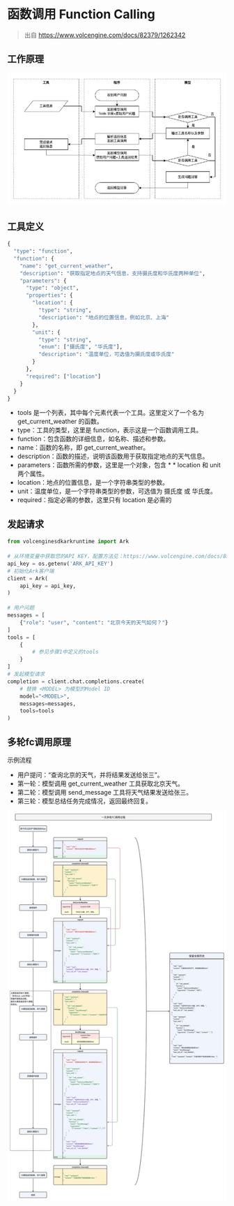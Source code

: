 # 函数调用 Function Calling
> 出自 https://www.volcengine.com/docs/82379/1262342

## 工作原理
![](./image/fc工作原理.jpg)

## 工具定义
```py
{
  "type": "function",
  "function": {
    "name": "get_current_weather",
    "description": "获取指定地点的天气信息，支持摄氏度和华氏度两种单位",
    "parameters": {
      "type": "object",
      "properties": {
        "location": {
          "type": "string",
          "description": "地点的位置信息，例如北京、上海"
        },
        "unit": {
          "type": "string",
          "enum": ["摄氏度", "华氏度"],
          "description": "温度单位，可选值为摄氏度或华氏度"
        }
      },
      "required": ["location"]
    }
  }
}
```
* tools 是一个列表，其中每个元素代表一个工具。这里定义了一个名为 get_current_weather 的函数。
* type：工具的类型，这里是 function，表示这是一个函数调用工具。
* function：包含函数的详细信息，如名称、描述和参数。
* name：函数的名称，即 get_current_weather。
* description：函数的描述，说明该函数用于获取指定地点的天气信息。
* parameters：函数所需的参数，这里是一个对象，包含 * * location 和 unit 两个属性。
* location：地点的位置信息，是一个字符串类型的参数。
* unit：温度单位，是一个字符串类型的参数，可选值为 摄氏度 或 华氏度。
* required：指定必需的参数，这里只有 location 是必需的

## 发起请求
```py
from volcenginesdkarkruntime import Ark

# 从环境变量中获取您的API KEY，配置方法见：https://www.volcengine.com/docs/82379/1399008
api_key = os.getenv('ARK_API_KEY')
# 初始化Ark客户端
client = Ark(
    api_key = api_key,
)

# 用户问题 
messages = [
    {"role": "user", "content": "北京今天的天气如何？"}
]
tools = [
    {
        # 参见步骤1中定义的tools
    }
]
# 发起模型请求
completion = client.chat.completions.create(
    # 替换 <MODEL> 为模型的Model ID
    model="<MODEL>",
    messages=messages,
    tools=tools
)
```


## 多轮fc调用原理
示例流程
* 用户提问：“查询北京的天气，并将结果发送给张三”。
* 第一轮：模型调用 get_current_weather 工具获取北京天气。
* 第二轮：模型调用 send_message 工具将天气结果发送给张三。
* 第三轮：模型总结任务完成情况，返回最终回复。


![](./image/多轮fc调用原理.jpg)